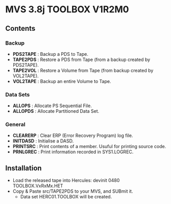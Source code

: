 # MVS 3.8j TOOLBOX V1R2M0

## Contents                                                                        

### Backup

* **PDS2TAPE** : Backup a PDS to Tape.
* **TAPE2PDS** : Restore a PDS from Tape (from a backup created by PDS2TAPE).
* **TAPE2VOL** : Restore a Volume from Tape (from backup created by VOL2TAPE).
* **VOL2TAPE** : Backup an entire Volume to Tape.

### Data Sets

* **ALLOPS**   : Allocate PS Sequential File.
* **ALLOPDS**  : Allocate Partitioned Data Set.

### General

* **CLEARERP** : Clear ERP (Error Recovery Program) log file.
* **INITDASD** : Initialise a DASD.
* **PRINTSRC** : Print contents of a member. Usuful for printing source code.
* **PRNLGREC** : Print information recorded in SYS1.LOGREC.

## Installation

* Load the released tape into Hercules: devinit 0480 TOOLBOX.VxRxMx.HET
* Copy & Paste src/TAPE2PDS to your MVS, and SUBmit it.
  * Data set HERC01.TOOLBOX will be created.
